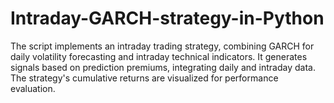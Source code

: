 # Intraday-GARCH-strategy-in-Python
The script implements an intraday trading strategy, combining GARCH for daily volatility forecasting and intraday technical indicators. It generates signals based on prediction premiums, integrating daily and intraday data. The strategy's cumulative returns are visualized for performance evaluation.

